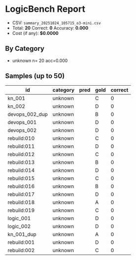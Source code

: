 # LogicBench Report

- CSV: `summary_20251024_105715_o3-mini.csv`
- Total: **20**  Correct: **0**  Accuracy: **0.000**
- Cost (if any): **$0.0000**

## By Category
- unknown      n= 20 acc=0.000

## Samples (up to 50)

id | category | pred | gold | correct
---|---|---|---|---
kn_001 | unknown |  | C | 0
kn_002 | unknown |  | D | 0
devops_002_dup | unknown |  | B | 0
devops_001 | unknown |  | D | 0
devops_002 | unknown |  | D | 0
rebuild:010 | unknown |  | C | 0
rebuild:011 | unknown |  | D | 0
rebuild:012 | unknown |  | C | 0
rebuild:013 | unknown |  | B | 0
rebuild:014 | unknown |  | D | 0
rebuild:015 | unknown |  | C | 0
rebuild:016 | unknown |  | B | 0
rebuild:017 | unknown |  | D | 0
rebuild:018 | unknown |  | A | 0
rebuild:019 | unknown |  | C | 0
logic_001 | unknown |  | D | 0
logic_002 | unknown |  | D | 0
kn_001_dup | unknown |  | A | 0
rebuild:001 | unknown |  | D | 0
rebuild:002 | unknown |  | C | 0
